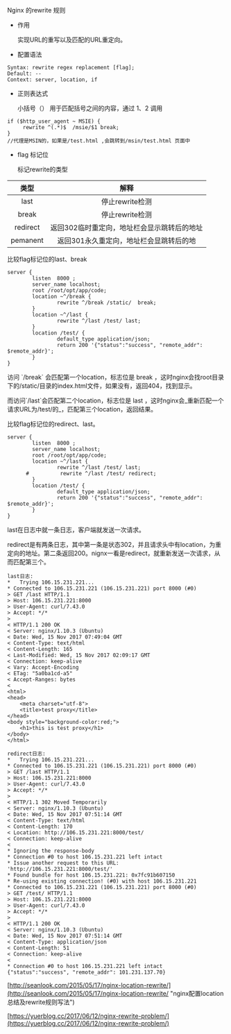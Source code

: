 Nginx 的rewrite 规则

* 作用

  实现URL的重写以及匹配的URL重定向。

* 配置语法

```
Syntax: rewrite regex replacement [flag];
Default: --
Context: server, location, if
```

* 正则表达式

  小括号（） 用于匹配括号之间的内容，通过 $1、$2 调用

```
if ($http_user_agent ~ MSIE) {
     rewrite ^(.*)$  /msie/$1 break;
}
//代理是MSIN的，如果是/test.html ,会跳转到/msin/test.html 页面中
```

* flag 标记位

  标记rewrite的类型

| 类型 | 解释 |
| :---: | :---: |
| last | 停止rewrite检测 |
| break | 停止rewrite检测 |
| redirect | 返回302临时重定向，地址栏会显示跳转后的地址 |
| pemanent | 返回301永久重定向，地址栏会显跳转后的地 |

比较flag标记位的last、break

```
server {
        listen  8000 ;
        server_name localhost;
        root /root/opt/app/code;
        location ~^/break {
                rewrite ^/break /static/  break;
        }
        location ~^/last {
                rewrite ^/last /test/ last;
        }
        location /test/ {
                default_type application/json;
                return 200 '{"status":"success", "remote_addr": $remote_addr}';
        }
}
```

访问 \`/break\` 会匹配第一个location，标志位是 break ，这时nginx会找root目录下的/static/目录的index.html文件，如果没有，返回404，找到显示。

而访问\`/last\`会匹配第二个location，标志位是 last ，这时nginx会_重新匹配一个请求URL为/test/的_，匹配第三个location，返回结果。

比较flag标记位的redirect、last。

```
server {
        listen  8000 ;
        server_name localhost;
        root /root/opt/app/code;
        location ~^/last {
                rewrite ^/last /test/ last;
      #          rewrite ^/last /test/ redirect;
        }
        location /test/ {
                default_type application/json;
                return 200 '{"status":"success", "remote_addr": $remote_addr}';
        }
}
```

last在日志中就一条日志，客户端就发送一次请求。

redirect是有两条日志，其中第一条是状态302，并且请求头中有location，为重定向的地址。第二条返回200。nignx一看是redirect，就重新发送一次请求，从而匹配第三个。

```
last日志:
*   Trying 106.15.231.221...
* Connected to 106.15.231.221 (106.15.231.221) port 8000 (#0)
> GET /last HTTP/1.1
> Host: 106.15.231.221:8000
> User-Agent: curl/7.43.0
> Accept: */*
>
< HTTP/1.1 200 OK
< Server: nginx/1.10.3 (Ubuntu)
< Date: Wed, 15 Nov 2017 07:49:04 GMT
< Content-Type: text/html
< Content-Length: 165
< Last-Modified: Wed, 15 Nov 2017 02:09:17 GMT
< Connection: keep-alive
< Vary: Accept-Encoding
< ETag: "5a0ba1cd-a5"
< Accept-Ranges: bytes
<
<html>
<head>
    <meta charset="utf-8">
    <title>test proxy</title>
</head>
<body style="background-color:red;">
    <h1>this is test proxy</h1>
</body>
</html>

redirect日志:
*   Trying 106.15.231.221...
* Connected to 106.15.231.221 (106.15.231.221) port 8000 (#0)
> GET /last HTTP/1.1
> Host: 106.15.231.221:8000
> User-Agent: curl/7.43.0
> Accept: */*
>
< HTTP/1.1 302 Moved Temporarily
< Server: nginx/1.10.3 (Ubuntu)
< Date: Wed, 15 Nov 2017 07:51:14 GMT
< Content-Type: text/html
< Content-Length: 170
< Location: http://106.15.231.221:8000/test/
< Connection: keep-alive
<
* Ignoring the response-body
* Connection #0 to host 106.15.231.221 left intact
* Issue another request to this URL: 'http://106.15.231.221:8000/test/'
* Found bundle for host 106.15.231.221: 0x7fc91b607150
* Re-using existing connection! (#0) with host 106.15.231.221
* Connected to 106.15.231.221 (106.15.231.221) port 8000 (#0)
> GET /test/ HTTP/1.1
> Host: 106.15.231.221:8000
> User-Agent: curl/7.43.0
> Accept: */*
>
< HTTP/1.1 200 OK
< Server: nginx/1.10.3 (Ubuntu)
< Date: Wed, 15 Nov 2017 07:51:14 GMT
< Content-Type: application/json
< Content-Length: 51
< Connection: keep-alive
<
* Connection #0 to host 106.15.231.221 left intact
{"status":"success", "remote_addr": 101.231.137.70}
```

[http://seanlook.com/2015/05/17/nginx-location-rewrite/](http://seanlook.com/2015/05/17/nginx-location-rewrite/ "nginx配置location总结及rewrite规则写法")

[https://yuerblog.cc/2017/06/12/nginx-rewrite-problem/](https://yuerblog.cc/2017/06/12/nginx-rewrite-problem/)

